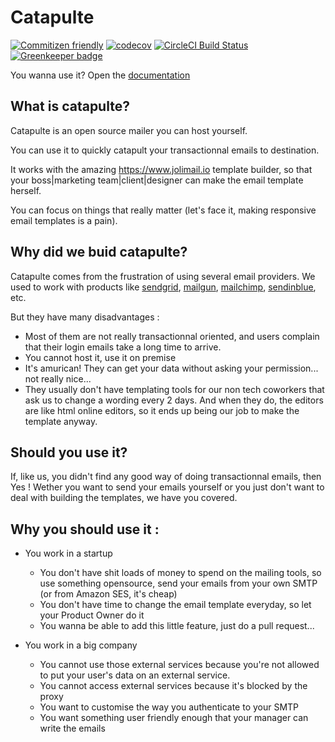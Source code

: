 # Catapulte

[![Commitizen friendly](https://img.shields.io/badge/commitizen-friendly-brightgreen.svg)](http://commitizen.github.io/cz-cli/)
[![codecov](https://codecov.io/gh/in-your-saas/catapulte/branch/master/graph/badge.svg)](https://codecov.io/gh/in-your-saas/catapulte)
[![CircleCI Build Status](https://circleci.com/gh/in-your-saas/catapulte.svg?style=shield)](https://circleci.com/gh/in-your-saas/catapulte)
[![Greenkeeper badge](https://badges.greenkeeper.io/in-your-saas/catapulte.svg)](https://greenkeeper.io/)

You wanna use it? Open the [documentation](doc/index.md)

## What is catapulte?
Catapulte is an open source mailer you can host yourself.

You can use it to quickly catapult your transactionnal emails to destination.

It works with the amazing https://www.jolimail.io template builder, so that your boss|marketing team|client|designer can make the email template herself.

You can focus on things that really matter (let's face it, making responsive email templates is a pain).

## Why did we buid catapulte?

Catapulte comes from the frustration of using several email providers. 
We used to work with products like [sendgrid](https://sendgrid.com/),
[mailgun](https://www.mailgun.com/), [mailchimp](https://mailchimp.com/), [sendinblue](https://www.sendinblue.com/), etc. 

But they have many disadvantages : 

- Most of them are not really transactionnal oriented, and users complain that their login emails take a long time to arrive.
- You cannot host it, use it on premise
- It's amurican! They can get your data without asking your permission... not really nice...
- They usually don't have templating tools for our non tech coworkers that ask us to change a wording every 2 days.
  And when they do, the editors are like html online editors, so it ends up being our job to make the template anyway.

## Should you use it?

If, like us, you didn't find any good way of doing transactionnal emails, then Yes !
Wether you want to send your emails yourself or you just don't want to deal with building the templates, we have you covered.

## Why you should use it :

- You work in a startup
  - You don't have shit loads of money to spend on the mailing tools, so use something opensource, send your emails from your own SMTP (or from Amazon SES, it's cheap)
  - You don't have time to change the email template everyday, so let your Product Owner do it
  - You wanna be able to add this little feature, just do a pull request...

- You work in a big company
  - You cannot use those external services because you're not allowed to put your user's data on an external service.
  - You cannot access external services because it's blocked by the proxy
  - You want to customise the way you authenticate to your SMTP
  - You want something user friendly enough that your manager can write the emails

